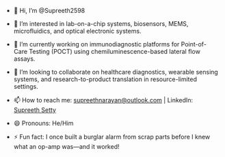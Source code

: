 - 👋 Hi, I’m @Supreeth2598

- 👀 I’m interested in lab-on-a-chip systems, biosensors, MEMS, microfluidics, and optical electronic systems.
- 🌱 I’m currently working on immunodiagnostic platforms for Point-of-Care Testing (POCT) using chemiluminescence-based lateral flow assays.
- 💞️ I’m looking to collaborate on healthcare diagnostics, wearable sensing systems, and research-to-product translation in resource-limited settings.
- 📫 How to reach me: supreethnarayan@outlook.com | LinkedIn: [Supreeth Setty](https://www.linkedin.com/in/supreethsetty/)
- 😄 Pronouns: He/Him
- ⚡ Fun fact: I once built a burglar alarm from scrap parts before I knew what an op-amp was—and it worked!
